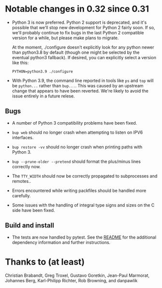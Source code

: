
Notable changes in 0.32 since 0.31
==================================

* Python 3 is now preferred.  Python 2 support is deprecated, and it's
  possible that we'll stop new development for Python 2 fairly soon.
  If so, we'll probably continue to fix bugs in the last Python 2
  compatible version for a while, but please make plans to migrate.

  At the moment, ./configure doesn't explicitly look for any python
  newer than python3.8 by default (though one might be selected by the
  eventual python3 fallback).  If desired, you can explicitly select a
  version like this:

      PYTHON=python3.9 ./configure

* With Python 3.9, the command line reported in tools like `ps` and
  `top` will be `python...` rather than `bup...`.  This was caused by
  an upstream change that appears to have been reverted.  We're likely
  to avoid the issue entirely in a future relese.

Bugs
----

* A number of Python 3 compatibility problems have been fixed.

* `bup web` should no longer crash when attempting to listen on IPV6
  interfaces.

* `bup restore -vv` should no longer crash when printing paths with
  Python 3.

* `bup --prune-older --pretend` should format the plus/minus lines
  correctly now.

* The `TTY_WIDTH` should now be correctly propagated to subprocesses
  and remotes..

* Errors encountered while writing packfiles should be handled more
  carefully.

* Some issues with the handling of integral type signs and sizes on
  the C side have been fixed.

Build and install
-----------------

* The tests are now handled by pytest.  See the
  [README](../README#getting-started) for the additional dependency
  information and further instructions.

Thanks to (at least)
====================

Christian Brabandt, Greg Troxel, Gustavo Goretkin, Jean-Paul Marmorat,
Johannes Berg, Karl-Philipp Richter, Rob Browning, and danpawlik
